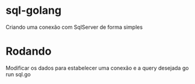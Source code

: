 # sql-golang
Criando uma conexão com SqlServer de forma simples

# Rodando
Modificar os dados para estabelecer uma conexão e a query desejada
go run sql.go